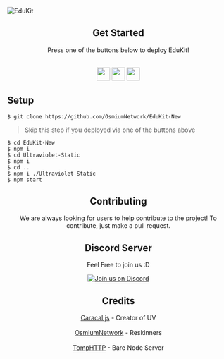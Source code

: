 

![EduKit](https://socialify.git.ci/OsmiumNetwork/EduKit-New/image?description=1&forks=1&issues=1&language=1&name=1&owner=1&pulls=1&stargazers=1&theme=Light)

</div>

<div align="center">
         <h2>Get Started</h2>
         <a>Press one of the buttons below to deploy EduKit!</a>
         <br>
         <br>
               
<a href="https://replit.com/new/github/OsmiumNetwork/EduKit-New"><img height="30px" src="https://amethystnetwork-dev.github.io/assets/replit.svg"><img></a>
<a href="https://railway.app/new/template/F_LHsO?referralCode=ovE96c"><img height="30px" src="https://railway.app/button.svg"><img></a>
<a href="https://app.koyeb.com/deploy?type=git&repository=github.com/OsmiumNetwork/EduKit&branch=main&name=edukit"><img height="30px" src="https://img.shields.io/badge/koyeb-121212.svg?style=for-the-badge&logo=koyeb&logoColor=87fcc4"><img></a>
</div>

## Setup
```
$ git clone https://github.com/OsmiumNetwork/EduKit-New
```
> Skip this step if you deployed via one of the buttons above
```
$ cd EduKit-New
$ npm i
$ cd Ultraviolet-Static
$ npm i
$ cd ..
$ npm i ./Ultraviolet-Static
$ npm start
```
<div align="center">
         <h2> Contributing</h2>

We are always looking for users to help contribute to the project! To contribute, just make a pull request. 

<h2> Discord Server</h2>

Feel Free to join us :D

[![Join us on Discord](https://invidget.switchblade.xyz/2ZZ3bPQMSV?theme=light)](https://discord.gg/2ZZ3bPQMSV)


## Credits

[Caracal.js](https://github.com/caracal-js) - Creator of UV 
<br></br>
[OsmiumNetwork](https://github.com/OsmiumNetwork) - Reskinners 
<br></br>
[TompHTTP](https://github.com/tomphttp) - Bare Node Server
</div>


